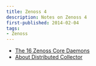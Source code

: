 ```yaml
---
title: Zenoss 4
description: Notes on Zenoss 4
first-published: 2014-02-04
tags:
- Zenoss
---
```


*   [The 16 Zenoss Core Daemons](http://www.thegeekstuff.com/2014/02/zenoss-core-daemons/)
*   [About Distributed Collector](http://community.zenoss.org/docs/DOC-12120)
